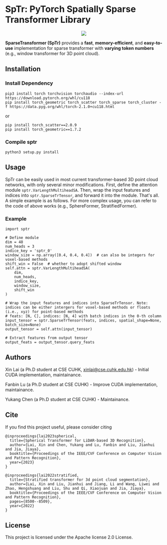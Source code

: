 # SpTr: PyTorch Spatially Sparse Transformer Library

<div align="center">
  <img src="figs/sparse_transformer.png"/>
</div>

**SparseTransformer (SpTr)** provides a **fast**, **memory-efficient**, and **easy-to-use** implementation for sparse transformer with **varying token numbers** (e.g., window transformer for 3D point cloud).


## Installation
### Install Dependency
```
pip3 install torch torchvision torchaudio --index-url https://download.pytorch.org/whl/cu118
pip install torch_geometric torch_scatter torch_sparse torch_cluster -f https://data.pyg.org/whl/torch-2.1.0+cu118.html
```
or
```
pip install torch_scatter==2.0.9
pip install torch_geometric==1.7.2
```

### Compile sptr
```
python3 setup.py install
```


## Usage
SpTr can be easily used in most current transformer-based 3D point cloud networks, with only several minor modifications. First, define the attention module `sptr.VarLengthMultiheadSA`. Then, wrap the input features and indices into `sptr.SparseTrTensor`, and forward it into the module. That's all. A simple example is as follows. For more complex usage, you can refer to the code of above works (e.g., SphereFormer, StratifiedFormer).
### Example
```
import sptr

# Define module
dim = 48
num_heads = 3
indice_key = 'sptr_0'
window_size = np.array([0.4, 0.4, 0.4])  # can also be integers for voxel-based methods
shift_win = False  # whether to adopt shifted window
self.attn = sptr.VarLengthMultiheadSA(
    dim, 
    num_heads, 
    indice_key, 
    window_size, 
    shift_win
)

# Wrap the input features and indices into SparseTrTensor. Note: indices can be either intergers for voxel-based methods or floats (i.e., xyz) for point-based methods
# feats: [N, C], indices: [N, 4] with batch indices in the 0-th column
input_tensor = sptr.SparseTrTensor(feats, indices, spatial_shape=None, batch_size=None)
output_tensor = self.attn(input_tensor)

# Extract features from output tensor
output_feats = output_tensor.query_feats
```

## Authors

Xin Lai (a Ph.D student at CSE CUHK, xinlai@cse.cuhk.edu.hk) - Initial CUDA implementation, maintainance.

Fanbin Lu (a Ph.D student at CSE CUHK) - Improve CUDA implementation, maintainance.

Yukang Chen (a Ph.D student at CSE CUHK) - Maintainance. 


## Cite

If you find this project useful, please consider citing
```
@inproceedings{lai2023spherical,
  title={Spherical Transformer for LiDAR-based 3D Recognition},
  author={Lai, Xin and Chen, Yukang and Lu, Fanbin and Liu, Jianhui and Jia, Jiaya},
  booktitle={Proceedings of the IEEE/CVF Conference on Computer Vision and Pattern Recognition},
  year={2023}
}
```
```
@inproceedings{lai2022stratified,
  title={Stratified transformer for 3d point cloud segmentation},
  author={Lai, Xin and Liu, Jianhui and Jiang, Li and Wang, Liwei and Zhao, Hengshuang and Liu, Shu and Qi, Xiaojuan and Jia, Jiaya},
  booktitle={Proceedings of the IEEE/CVF Conference on Computer Vision and Pattern Recognition},
  pages={8500--8509},
  year={2022}
}
```

## License

This project is licensed under the Apache license 2.0 License.
